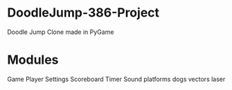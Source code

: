 # DoodleJump-386-Project
Doodle Jump Clone made in PyGame


# Modules

Game
Player
Settings
Scoreboard
Timer
Sound
platforms
dogs
vectors
laser